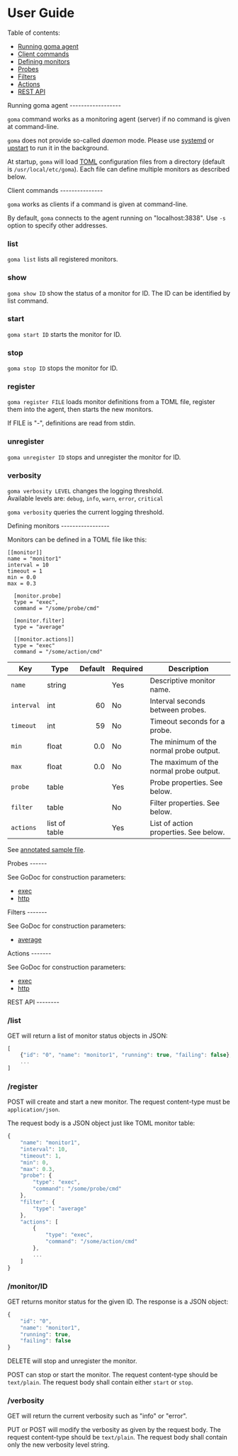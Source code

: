 User Guide
==========

Table of contents:

* [Running goma agent](#agent)
* [Client commands](#client)
* [Defining monitors](#define)
* [Probes](#probes)
* [Filters](#filters)
* [Actions](#actions)
* [REST API](#api)

<a name="agent" />
Running goma agent
------------------

`goma` command works as a monitoring agent (server) if no command
is given at command-line.

`goma` does not provide so-called *daemon* mode.  Please use [systemd][]
or [upstart][] to run it in the background.

At startup, `goma` will load [TOML][] configuration files from a
directory (default is `/usr/local/etc/goma`).  Each file can define
multiple monitors as described below.

<a name="client" />
Client commands
---------------

`goma` works as clients if a command is given at command-line.

By default, `goma` connects to the agent running on "localhost:3838".
Use `-s` option to specify other addresses.

### list

`goma list` lists all registered monitors.

### show

`goma show ID` show the status of a monitor for ID.
The ID can be identified by list command.

### start

`goma start ID` starts the monitor for ID.

### stop

`goma stop ID` stops the monitor for ID.

### register

`goma register FILE` loads monitor definitions from a TOML file,
register them into the agent, then starts the new monitors.

If FILE is "-", definitions are read from stdin.

### unregister

`goma unregister ID` stops and unregister the monitor for ID.

### verbosity

`goma verbosity LEVEL` changes the logging threshold.  
Available levels are: `debug`, `info`, `warn`, `error`, `critical`

`goma verbosity` queries the current logging threshold.

<a name="define" />
Defining monitors
-----------------

Monitors can be defined in a TOML file like this:

```
[[monitor]]
name = "monitor1"
interval = 10
timeout = 1
min = 0.0
max = 0.3

  [monitor.probe]
  type = "exec",
  command = "/some/probe/cmd"

  [monitor.filter]
  type = "average"

  [[monitor.actions]]
  type = "exec"
  command = "/some/action/cmd"
```

| Key | Type | Default | Required | Description |
| --- | ---- | ------: | -------- | ----------- |
| `name` | string | | Yes | Descriptive monitor name. |
| `interval` | int | 60 | No | Interval seconds between probes. |
| `timeout` | int | 59 | No | Timeout seconds for a probe. |
| `min` | float | 0.0 | No | The minimum of the normal probe output. |
| `max` | float | 0.0 | No | The maximum of the normal probe output. |
| `probe` | table | | Yes | Probe properties.  See below. |
| `filter` | table | | No | Filter properties.  See below. |
| `actions` | list of table | | Yes | List of action properties.  See below. |

See [annotated sample file](sample.toml).

<a name="probes" />
Probes
------

See GoDoc for construction parameters:

* [exec](https://godoc.org/github.com/cybozu-go/goma/probes/exec)
* [http](https://godoc.org/github.com/cybozu-go/goma/probes/http)

<a name="filters" />
Filters
-------

See GoDoc for construction parameters:

* [average](https://godoc.org/github.com/cybozu-go/goma/filters/average)

<a name="actions" />
Actions
-------

See GoDoc for construction parameters:

* [exec](https://godoc.org/github.com/cybozu-go/goma/actions/exec)
* [http](https://godoc.org/github.com/cybozu-go/goma/actions/http)

<a name="api" />
REST API
--------

### /list

GET will return a list of monitor status objects in JSON:

```javascript
[
    {"id": "0", "name": "monitor1", "running": true, "failing": false},
    ...
]
```

### /register

POST will create and start a new monitor.
The request content-type must be `application/json`.

The request body is a JSON object just like TOML monitor table:

```javascript
{
    "name": "monitor1",
    "interval": 10,
    "timeout": 1,
    "min": 0,
    "max": 0.3,
    "probe": {
        "type": "exec",
        "command": "/some/probe/cmd"
    },
    "filter": {
        "type": "average"
    },
    "actions": [
        {
            "type": "exec",
            "command": "/some/action/cmd"
        },
        ...
    ]
}
```

### /monitor/ID

GET returns monitor status for the given ID.
The response is a JSON object:

```javascript
{
    "id": "0",
    "name": "monitor1",
    "running": true,
    "failing": false
}
```

DELETE will stop and unregister the monitor.

POST can stop or start the monitor.
The request content-type should be `text/plain`.
The request body shall contain either `start` or `stop`.

### /verbosity

GET will return the current verbosity such as "info" or "error".

PUT or POST will modify the verbosity as given by the request body.
The request content-type should be `text/plain`.
The request body shall contain only the new verbosity level string.

[systemd]: https://www.freedesktop.org/wiki/Software/systemd/
[upstart]: http://upstart.ubuntu.com/
[TOML]: https://github.com/toml-lang/toml
